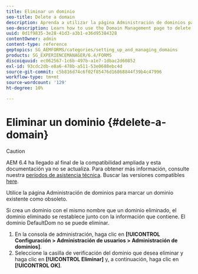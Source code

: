 ```yaml
---
title: Eliminar un dominio
seo-title: Delete a domain
description: Aprenda a utilizar la página Administración de dominios para eliminar un dominio o para marcar un dominio existente como obsoleto.
seo-description: Learn how to use the Domain Management page to delete a domain or to mark an existing domain as obsolete.
uuid: 0d1f9835-3e28-41d3-a3b1-e36d95384328
contentOwner: admin
content-type: reference
geptopics: SG_AEMFORMS/categories/setting_up_and_managing_domains
products: SG_EXPERIENCEMANAGER/6.4/FORMS
discoiquuid: ec062567-1c6b-497b-a1e7-1dbac2d60852
exl-id: 93cdc2db-e8a6-478b-a511-53e0688ebc4d
source-git-commit: c5b816d74c6f02f85476d16868844f39b4c47996
workflow-type: tm+mt
source-wordcount: '129'
ht-degree: 10%

---
```


# Eliminar un dominio {#delete-a-domain}

>[!CAUTION]
>
>AEM 6.4 ha llegado al final de la compatibilidad ampliada y esta documentación ya no se actualiza. Para obtener más información, consulte nuestra [períodos de asistencia técnica](https://helpx.adobe.com/es/support/programs/eol-matrix.html). Buscar las versiones compatibles [here](https://experienceleague.adobe.com/docs/).

Utilice la página Administración de dominios para marcar un dominio existente como obsoleto.

Si crea un dominio con el mismo nombre que un dominio eliminado, el dominio eliminado se restablece junto con la información que contiene. El dominio DefaultDom no se puede eliminar.

1. En la consola de administración, haga clic en **[!UICONTROL Configuración > Administración de usuarios > Administración de dominios]**.
1. Seleccione la casilla de verificación del dominio que desea eliminar y haga clic en **[!UICONTROL Eliminar]** y, a continuación, haga clic en **[!UICONTROL OK]**.
